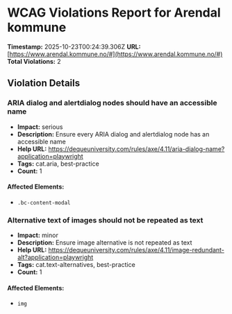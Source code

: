 # WCAG Violations Report for Arendal kommune

**Timestamp:** 2025-10-23T00:24:39.306Z
**URL:** [https://www.arendal.kommune.no/#](https://www.arendal.kommune.no/#)
**Total Violations:** 2

## Violation Details

### ARIA dialog and alertdialog nodes should have an accessible name

- **Impact:** serious
- **Description:** Ensure every ARIA dialog and alertdialog node has an accessible name
- **Help URL:** https://dequeuniversity.com/rules/axe/4.11/aria-dialog-name?application=playwright
- **Tags:** cat.aria, best-practice
- **Count:** 1

#### Affected Elements:

- `.bc-content-modal`

### Alternative text of images should not be repeated as text

- **Impact:** minor
- **Description:** Ensure image alternative is not repeated as text
- **Help URL:** https://dequeuniversity.com/rules/axe/4.11/image-redundant-alt?application=playwright
- **Tags:** cat.text-alternatives, best-practice
- **Count:** 1

#### Affected Elements:

- `img`
